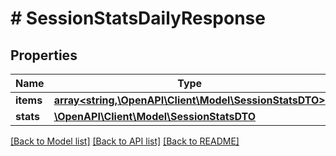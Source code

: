 # # SessionStatsDailyResponse

## Properties

Name | Type | Description | Notes
------------ | ------------- | ------------- | -------------
**items** | [**array<string,\OpenAPI\Client\Model\SessionStatsDTO>**](SessionStatsDTO.md) |  | [optional]
**stats** | [**\OpenAPI\Client\Model\SessionStatsDTO**](SessionStatsDTO.md) |  | [optional]

[[Back to Model list]](../../README.md#models) [[Back to API list]](../../README.md#endpoints) [[Back to README]](../../README.md)
